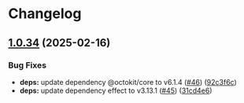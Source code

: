 # Changelog

## [1.0.34](https://github.com/jpb06/effect-github-stats/compare/v1.0.33...v1.0.34) (2025-02-16)


### Bug Fixes

* **deps:** update dependency @octokit/core to v6.1.4 ([#46](https://github.com/jpb06/effect-github-stats/issues/46)) ([92c3f6c](https://github.com/jpb06/effect-github-stats/commit/92c3f6c7f506d3506d8957b0291c04ee59899dfc))
* **deps:** update dependency effect to v3.13.1 ([#45](https://github.com/jpb06/effect-github-stats/issues/45)) ([31cd4e6](https://github.com/jpb06/effect-github-stats/commit/31cd4e68636b62ac44e3e3af2e7ed58dd492e4e5))
